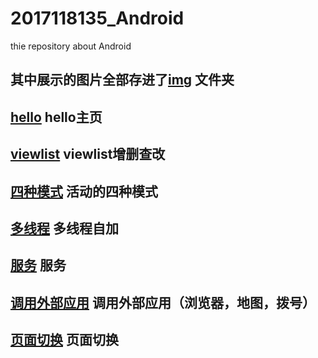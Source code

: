 # 2017118135_Android
thie repository about Android
## 其中展示的图片全部存进了[img](https://github.com/nicewithgreat/2017118135_Android/tree/master/img)	 文件夹  
  
## [hello](https://github.com/nicewithgreat/2017118135_Android/tree/master/hello)	hello主页
## [viewlist](https://github.com/nicewithgreat/2017118135_Android/tree/master/viewlist)	viewlist增删查改
## [四种模式](https://github.com/nicewithgreat/2017118135_Android/tree/master/四种模式)  活动的四种模式
## [多线程](https://github.com/nicewithgreat/2017118135_Android/tree/master/多线程)	多线程自加
## [服务](https://github.com/nicewithgreat/2017118135_Android/tree/master/服务)	 服务
## [调用外部应用](https://github.com/nicewithgreat/2017118135_Android/tree/master/调用外部应用)	调用外部应用（浏览器，地图，拨号）
## [页面切换](https://github.com/nicewithgreat/2017118135_Android/tree/master/页面切换)	页面切换
